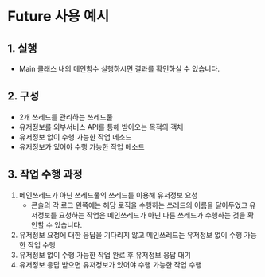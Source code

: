 # Future 사용 예시

## 1. 실행

- Main 클래스 내의 메인함수 실행하시면 결과를 확인하실 수 있습니다.

## 2. 구성

- 2개 쓰레드를 관리하는 쓰레드풀
- 유저정보를 외부서비스 API를 통해 받아오는 목적의 객체
- 유저정보 없이 수행 가능한 작업 메소드
- 유저정보가 있어야 수행 가능한 작업 메소드

## 3. 작업 수행 과정

1. 메인쓰레드가 아닌 쓰레드풀의 쓰레드를 이용해 유저정보 요청
    - 콘솔의 각 로그 왼쪽에는 해당 로직을 수행하는 쓰레드의 이름을 달아두었고 유저정보를 요청하는 작업은 메인쓰레드가 아닌 다른 쓰레드가 수행하는 것을 확인할 수 있습니다.
2. 유저정보 요청에 대한 응답을 기다리지 않고 메인쓰레드는 유저정보 없이 수행 가능한 작업 수행
3. 유저정보 없이 수행 가능한 작업 완료 후 유저정보 응답 대기
4. 유저정보 응답 받으면 유저정보가 있어야 수행 가능한 작업 수행
